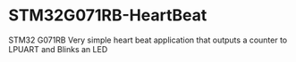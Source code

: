# STM32G071RB-HeartBeat
STM32 G071RB Very simple heart beat application that outputs a counter to LPUART and Blinks an LED
